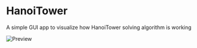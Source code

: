 # HanoiTower

A simple GUI app to visualize how HanoiTower solving algorithm is working

![Preview](https://github.com/anatoly314/HanoiTower/hanoitower.gif)
